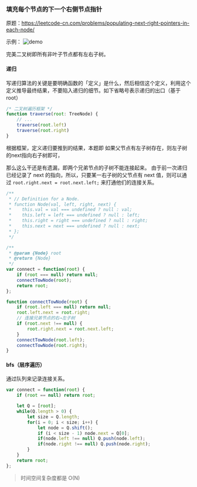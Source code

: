 ### 填充每个节点的下一个右侧节点指针

原题：https://leetcode-cn.com/problems/populating-next-right-pointers-in-each-node/

示例：
![demo](https://assets.leetcode.com/uploads/2019/02/14/116_sample.png)

完美二叉树即所有非叶子节点都有左右子树。

#### 递归

写递归算法的关键是要明确函数的「定义」是什么，然后相信这个定义，利用这个定义推导最终结果，不要陷入递归的细节。如下省略号表示递归的出口（基于 root）
```js
/* 二叉树遍历框架 */
function traverse(root: TreeNode) {
    // ...
    traverse(root.left)
    traverse(root.right)
}
```

根据框架，定义递归要推到的结果，本题即 如果父节点有左子树存在，则左子树的next指向右子树即可，

那么这么干还是有遗漏，即两个兄弟节点的子树不能连接起来。
由于前一次递归已经记录了 next 的指向，所以，只要某一右子树的父节点有 next 值，则可以通过 `root.right.next = root.next.left;` 来打通他们的连接关系。

```js
/**
 * // Definition for a Node.
 * function Node(val, left, right, next) {
 *    this.val = val === undefined ? null : val;
 *    this.left = left === undefined ? null : left;
 *    this.right = right === undefined ? null : right;
 *    this.next = next === undefined ? null : next;
 * };
 */

/**
 * @param {Node} root
 * @return {Node}
 */
var connect = function(root) {
    if (root === null) return null;
    connectTowNode(root);
    return root;
};

function connectTowNode(root) {
    if (root.left === null) return null;
    root.left.next = root.right;
    // 连接兄弟节点的右→左子树
    if (root.next !== null) {
        root.right.next = root.next.left;
    }
    connectTowNode(root.left);
    connectTowNode(root.right);
}
```

#### bfs（层序遍历）

通过队列来记录连接关系。

```js
var connect = function(root) {
    if (root == null) return root;

    let Q = [root];
    while(Q.length > 0) {
        let size = Q.length;
        for(i = 0; i < size; i++) {
            let node = Q.shift();
            if (i < size - 1) node.next = Q[0]; 
            if(node.left !== null) Q.push(node.left);
            if(node.right !== null) Q.push(node.right);
        }
    }
    return root;
};
```

> 时间空间复杂度都是 O(N)